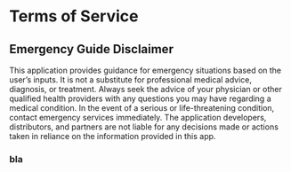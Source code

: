 # Terms of Service
## Emergency Guide Disclaimer
This application provides guidance for emergency situations based on the user’s inputs. It is not a substitute for professional medical advice, diagnosis, or treatment. Always seek the advice of your physician or other qualified health providers with any questions you may have regarding a medical condition. In the event of a serious or life-threatening condition, contact emergency services immediately. The application developers, distributors, and partners are not liable for any decisions made or actions taken in reliance on the information provided in this app.

### bla
